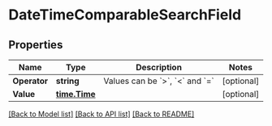 # DateTimeComparableSearchField

## Properties

Name | Type | Description | Notes
------------ | ------------- | ------------- | -------------
**Operator** | **string** | Values can be &#x60;&gt;&#x60;, &#x60;&lt;&#x60; and &#x60;&#x3D;&#x60; | [optional] 
**Value** | [**time.Time**](time.Time.md) |  | [optional] 

[[Back to Model list]](../README.md#documentation-for-models) [[Back to API list]](../README.md#documentation-for-api-endpoints) [[Back to README]](../README.md)


